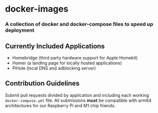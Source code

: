 # docker-images
### A collection of docker and docker-compose files to speed up deployment

## Currently Included Applications
 
- Homebridge (third party hardware support for Apple Homekit)
- Homer (a landing page for locally hosted applications)
- PiHole (local DNS and adblocking server)

## Contribution Guidelines
Submit pull requests divided by application and including each working `docker-compose.yml` file. All submissions **must** be compatible with arm64 architectures for our Raspberry Pi and M1 chip friends. 
